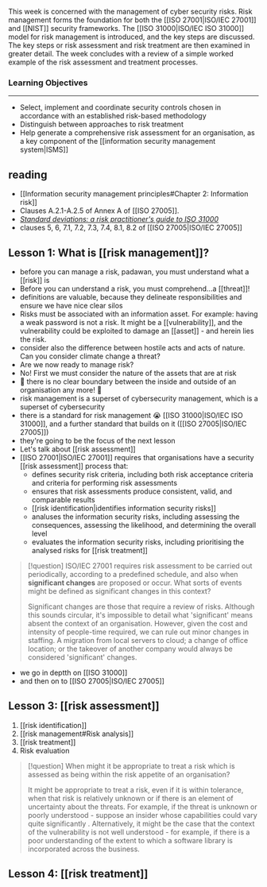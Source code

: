 This week is concerned with the management of cyber security risks. Risk management forms the foundation for both the [[ISO 27001|ISO/IEC 27001]] and [[NIST]] security frameworks. The [[ISO 31000|ISO/IEC ISO 31000]]  model for risk management is introduced, and the key steps are discussed. The key steps or  risk assessment and risk treatment are then examined in greater detail. The week concludes with a review of a simple worked example of the risk assessment and treatment processes.

### Learning Objectives

---

- Select, implement and coordinate security controls chosen in accordance with an established risk-based methodology
- Distinguish between approaches to risk treatment
- Help generate a comprehensive risk assessment for an organisation, as a key component of the [[information security management system|ISMS]]

## reading
- [[Information security management principles#Chapter 2: Information risk]]
- Clauses A.2.1-A.2.5 of Annex A of [[ISO 27005]].
- [_Standard deviations: a risk practitioner's guide to ISO 31000_](https://www.theirm.org/news/standard-deviations-a-risk-practitioner-guide-to-iso-31000/ "Standard deviations")
- clauses 5, 6, 7.1, 7.2, 7.3, 7.4, 8.1, 8.2 of [[ISO 27005|ISO/IEC 27005]]

## Lesson 1: What is [[risk management]]?
- before you can manage a risk, padawan, you must understand what a [[risk]] is
- Before you can understand a risk, you must comprehend...a [[threat]]!
- definitions are valuable, because they delineate responsibilities and ensure we have nice clear silos
- Risks must be associated with an information asset. For example: having a weak password is not a risk. It might be a [[vulnerability]], and the vulnerability could be exploited to damage an [[asset]] - and herein lies the risk.
- consider also the difference between hostile acts and acts of nature. Can you consider climate change a threat?
- Are we now ready to manage risk?
- No! First we must consider the nature of the assets that are at risk
- 🚨 there is no clear boundary between the inside and outside of an organisation any more! 🚨
- risk management is a superset of cybersecurity management, which is a superset of cybersecurity
- there is a standard for risk management 😭 [[ISO 31000|ISO/IEC ISO 31000]], and a further standard that builds on it ([[ISO 27005|ISO/IEC 27005]])
- they're going to be the focus of the next lesson
- Let's talk about [[risk assessment]]
- [[ISO 27001|ISO/IEC 27001]] requires that organisations have a security [[risk assessment]] process that:
	- defines security risk criteria, including both risk acceptance criteria and criteria for performing risk assessments
	- ensures that risk assessments produce consistent, valid, and comparable results
	- [[risk identification|identifies information security risks]]
	- analuses the information security risks, including assessing the consequences, assessing the likelihood, and determining the overall level
	- evaluates the information security risks, including prioritising the analysed risks for [[risk treatment]]

>[!question] ISO/IEC 27001 requires risk assessment to be carried out periodically, according to a predefined schedule, and also when **significant changes** are proposed or occur. What sorts of events might be defined as significant changes in this context?
>
>Significant changes are those that require a review of risks. Although this sounds circular, it's impossible to detail what 'significant' means absent the context of an organisation. However, given the cost and intensity of people-time required, we can rule out minor changes in staffing. A migration from local servers to cloud; a change of office location; or the takeover of another company would always be considered 'significant' changes.

- we go in deptth on [[ISO 31000]]
- and then on to [[ISO 27005|ISO/IEC 27005]]

## Lesson 3: [[risk assessment]]
1. [[risk identification]]
2. [[risk management#Risk analysis]]
3. [[risk treatment]]
4. Risk evaluation
>[!question] When might it be appropriate to treat a risk which is assessed as being within the risk appetite of an organisation?
>
>It might be appropriate to treat a risk, even if it is within tolerance, when that risk is relatively unknown or if there is an element of uncertainty about the threats. For example, if the threat is unknown or poorly understood - suppose an insider whose capabilities could vary quite significantly . Alternatively, it might be the case that the context of the vulnerability is not well understood - for example, if there is a poor understanding of the extent to which a software library is incorporated across the business.

## Lesson 4: [[risk treatment]]
